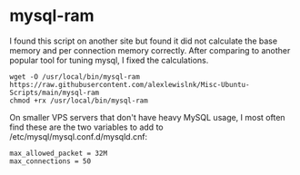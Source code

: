 # mysql-ram
I found this script on another site but found it did not calculate the base memory and per connection memory correctly. After comparing to another popular tool for tuning mysql, I fixed the calculations.
```
wget -O /usr/local/bin/mysql-ram https://raw.githubusercontent.com/alexlewislnk/Misc-Ubuntu-Scripts/main/mysql-ram
chmod +rx /usr/local/bin/mysql-ram
```
On smaller VPS servers that don't have heavy MySQL usage, I most often find these are the two variables to add to /etc/mysql/mysql.conf.d/mysqld.cnf:
```
max_allowed_packet = 32M
max_connections = 50
```

